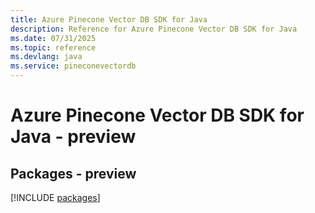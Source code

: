 ```yaml
---
title: Azure Pinecone Vector DB SDK for Java
description: Reference for Azure Pinecone Vector DB SDK for Java
ms.date: 07/31/2025
ms.topic: reference
ms.devlang: java
ms.service: pineconevectordb
---
```

# Azure Pinecone Vector DB SDK for Java - preview
## Packages - preview
[!INCLUDE [packages](pinecone-vector-db-index.md)]